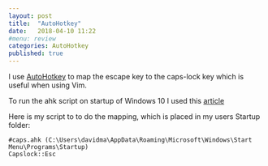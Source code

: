 ```yaml
---
layout: post
title:  "AutoHotkey"
date:   2018-04-10 11:22
#menu: review
categories: AutoHotkey
published: true 
---
```


I use [AutoHotkey](https://autohotkey.com/) to map the escape key to the caps-lock key which is useful when using Vim.  

To run the ahk script on startup of Windows 10 I used this [article](https://www.maketecheasier.com/schedule-autohotkey-startup-windows/) 

Here is my script to to do the mapping, which is placed in my users Startup folder:

```
#caps.ahk (C:\Users\davidma\AppData\Roaming\Microsoft\Windows\Start Menu\Programs\Startup)
Capslock::Esc
```
